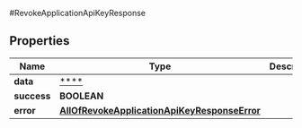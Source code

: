 #RevokeApplicationApiKeyResponse

## Properties
Name | Type | Description | Notes
------------ | ------------- | ------------- | -------------
**data** | [****](.md) |  | [optional] 
**success** | **BOOLEAN** |  | [optional] 
**error** | [**AllOfRevokeApplicationApiKeyResponseError**](AllOfRevokeApplicationApiKeyResponseError.md) |  | [optional] 

